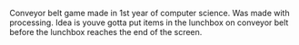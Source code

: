 Conveyor belt game made in 1st year of computer science.
Was made with processing. 
Idea is youve gotta put items in the lunchbox on conveyor belt before the lunchbox reaches the end of the screen.
